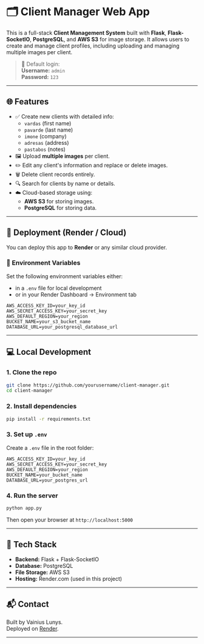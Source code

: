 # 🗂️ Client Manager Web App

This is a full-stack **Client Management System** built with **Flask**, **Flask-SocketIO**, **PostgreSQL**, and **AWS S3** for image storage. It allows users to create and manage client profiles, including uploading and managing multiple images per client.

> 🔐 Default login:  
> **Username:** `admin`  
> **Password:** `123`

---

## 🌐 Features

- ✅ Create new clients with detailed info:
  - `vardas` (first name)
  - `pavarde` (last name)
  - `imone` (company)
  - `adresas` (address)
  - `pastabos` (notes)
- 🖼️ Upload **multiple images** per client.
- ✏️ Edit any client's information and replace or delete images.
- 🗑️ Delete client records entirely.
- 🔍 Search for clients by name or details.
- ☁️ Cloud-based storage using:
  - **AWS S3** for storing images.
  - **PostgreSQL** for storing data.

---

## 🚀 Deployment (Render / Cloud)

You can deploy this app to **Render** or any similar cloud provider.

### 🔧 Environment Variables

Set the following environment variables either:
- in a `.env` file for local development
- or in your Render Dashboard → Environment tab

```env
AWS_ACCESS_KEY_ID=your_key_id
AWS_SECRET_ACCESS_KEY=your_secret_key
AWS_DEFAULT_REGION=your_region
BUCKET_NAME=your_s3_bucket_name
DATABASE_URL=your_postgresql_database_url
```

---

## 💻 Local Development

### 1. Clone the repo

```bash
git clone https://github.com/yourusername/client-manager.git
cd client-manager
```

### 2. Install dependencies

```bash
pip install -r requirements.txt
```

### 3. Set up `.env`

Create a `.env` file in the root folder:

```env
AWS_ACCESS_KEY_ID=your_key_id
AWS_SECRET_ACCESS_KEY=your_secret_key
AWS_DEFAULT_REGION=your_region
BUCKET_NAME=your_bucket_name
DATABASE_URL=your_postgres_url
```

### 4. Run the server

```bash
python app.py
```

Then open your browser at `http://localhost:5000`

---

## 🧰 Tech Stack

- **Backend:** Flask + Flask-SocketIO
- **Database:** PostgreSQL
- **File Storage:** AWS S3
- **Hosting:** Render.com (used in this project)

---

## 📬 Contact

Built by Vainius Lunys.  
Deployed on [Render](https://render.com).

---
